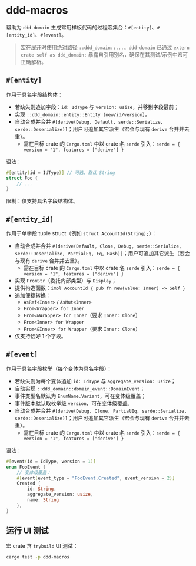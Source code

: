 # ddd-macros

帮助为 `ddd-domain` 生成常用样板代码的过程宏集合：`#[entity]`、`#[entity_id]`、`#[event]`。

> 宏在展开时使用绝对路径 `::ddd_domain::...`。`ddd-domain` 已通过 `extern crate self as ddd_domain;` 暴露自引用别名，确保在其测试/示例中宏可正确解析。

## `#[entity]`

作用于具名字段结构体：

- 若缺失则追加字段：`id: IdType` 与 `version: usize`，并移到字段最前；
- 实现 `::ddd_domain::entity::Entity`（`new/id/version`）。
- 自动合成并合并 `#[derive(Debug, Default, serde::Serialize, serde::Deserialize)]`；用户可追加其它派生（宏会与现有 `derive` 合并并去重）。
  - 需在目标 crate 的 `Cargo.toml` 中以 crate 名 `serde` 引入：`serde = { version = "1", features = ["derive"] }`

语法：

```rust
#[entity(id = IdType)] // 可选，默认 String
struct Foo {
    // ...
}
```

限制：仅支持具名字段结构体。

## `#[entity_id]`

作用于单字段 tuple struct（例如 `struct AccountId(String);`）：

- 自动合成并合并 `#[derive(Default, Clone, Debug, serde::Serialize, serde::Deserialize, PartialEq, Eq, Hash)]`；用户可追加其它派生（宏会与现有 `derive` 合并并去重）。
  - 需在目标 crate 的 `Cargo.toml` 中以 crate 名 `serde` 引入：`serde = { version = "1", features = ["derive"] }`
- 实现 `FromStr`（委托内部类型）与 `Display`；
- 提供构造函数：`impl AccountId { pub fn new(value: Inner) -> Self }`
- 追加便捷转换：
  - `AsRef<Inner>` / `AsMut<Inner>`
  - `From<Wrapper> for Inner`
  - `From<&Wrapper> for Inner`（要求 `Inner: Clone`）
  - `From<Inner> for Wrapper`
  - `From<&Inner> for Wrapper`（要求 `Inner: Clone`）
- 仅支持恰好 1 个字段。

## `#[event]`

作用于具名字段枚举（每个变体为具名字段）：

- 若缺失则为每个变体追加 `id: IdType` 与 `aggregate_version: usize`；
- 自动实现 `::ddd_domain::domain_event::DomainEvent`；
- 事件类型名默认为 `EnumName.Variant`，可在变体级覆盖；
- 事件版本默认取枚举级 `version`，可在变体级覆盖。
- 自动合成并合并 `#[derive(Debug, Clone, PartialEq, serde::Serialize, serde::Deserialize)]`；用户可追加其它派生（宏会与现有 `derive` 合并并去重）。
  - 需在目标 crate 的 `Cargo.toml` 中以 crate 名 `serde` 引入：`serde = { version = "1", features = ["derive"] }`

语法：

```rust
#[event(id = IdType, version = 1)]
enum FooEvent {
    // 变体级覆盖：
    #[event(event_type = "FooEvent.Created", event_version = 2)]
    Created {
        id: String,
        aggregate_version: usize,
        name: String
    },
}
```

## 运行 UI 测试

宏 crate 含 `trybuild` UI 测试：

```bash
cargo test -p ddd-macros
```

